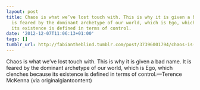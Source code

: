 ```yaml
---
layout: post
title: Chaos is what we’ve lost touch with. This is why it is given a bad name. It
  is feared by the dominant archetype of our world, which is Ego, which clenches because
  its existence is defined in terms of control.
date: '2012-12-07T11:06:13+01:00'
tags: []
tumblr_url: http://fabiantheblind.tumblr.com/post/37396001794/chaos-is-what-weve-lost-touch-with-this-is-why
---
```

Chaos is what we’ve lost touch with. This is why it is given a bad name. It is feared by the dominant archetype of our world, which is Ego, which clenches because its existence is defined in terms of control.—Terence McKenna (via originalgiantcontent)
